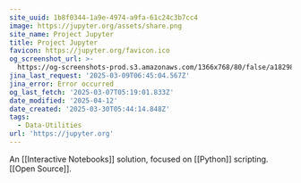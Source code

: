 ```yaml
---
site_uuid: 1b8f0344-1a9e-4974-a9fa-61c24c3b7cc4
image: https://jupyter.org/assets/share.png
site_name: Project Jupyter
title: Project Jupyter
favicon: https://jupyter.org/favicon.ico
og_screenshot_url: >-
  https://og-screenshots-prod.s3.amazonaws.com/1366x768/80/false/a1829811f634d9915047c422949283263533ef7f468f33ecefa85b40de318a14.jpeg
jina_last_request: '2025-03-09T06:45:04.567Z'
jina_error: Error occurred
og_last_fetch: '2025-03-07T05:19:01.833Z'
date_modified: '2025-04-12'
date_created: '2025-03-30T05:44:14.848Z'
tags:
  - Data-Utilities
url: 'https://jupyter.org'
---
```













An [[Interactive Notebooks]] solution, focused on [[Python]] scripting.  [[Open Source]].



